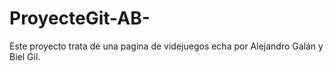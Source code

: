 # ProyecteGit-AB-
Este proyecto trata de una pagina de videjuegos echa por Alejandro Galán y Biel Gil.
